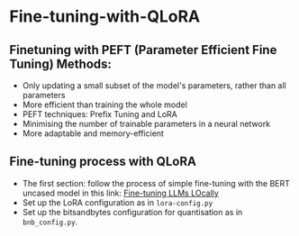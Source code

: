 # Fine-tuning-with-QLoRA

## Finetuning with PEFT (Parameter Efficient Fine Tuning) Methods:

- Only updating a small subset of the model's parameters, rather than all parameters
- More efficient than training the whole model
- PEFT techniques: Prefix Tuning and LoRA
- Minimising the number of trainable parameters in a neural network
- More adaptable and memory-efficient

## Fine-tuning process with QLoRA

- The first section: follow the process of simple fine-tuning with the BERT uncased model in this link: [Fine-tuning LLMs LOcally](https://github.com/Maryam-Nasseri/Fine-tuning-LLMs-Locally)
- Set up the LoRA configuration as in `lora-config.py`
- Set up the bitsandbytes configuration for quantisation as in `bnb_config.py`.
